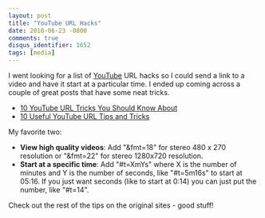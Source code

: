 ```yaml
---
layout: post
title: "YouTube URL Hacks"
date: 2010-06-23 -0800
comments: true
disqus_identifier: 1652
tags: [media]
---
```

I went looking for a list of [YouTube](http://www.youtube.com) URL hacks
so I could send a link to a video and have it start at a particular
time. I ended up coming across a couple of great posts that have some
neat tricks.

-   [10 YouTube URL Tricks You Should Know
    About](http://www.makeuseof.com/tag/10-youtube-url-tricks-you-should-know-about/)
-   [10 Useful YouTube URL Tips and
    Tricks](http://www.ampercent.com/youtube-url-tricks/2760/)

My favorite two:

-   **View high quality videos**: Add "&fmt=18" for stereo 480 x 270
    resolution or "&fmt=22" for stereo 1280x720 resolution.
-   **Start at a specific time**: Add "\#t=XmYs" where X is the number
    of minutes and Y is the number of seconds, like "\#t=5m16s" to start
    at 05:16. If you just want seconds (like to start at 0:14) you can
    just put the number, like "\#t=14".

Check out the rest of the tips on the original sites - good stuff!

